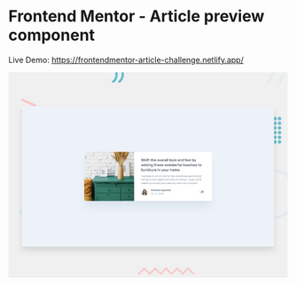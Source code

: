 # Frontend Mentor - Article preview component

Live Demo: https://frontendmentor-article-challenge.netlify.app/

![Design preview for the Article preview component coding challenge](./design/desktop-preview.jpg)
